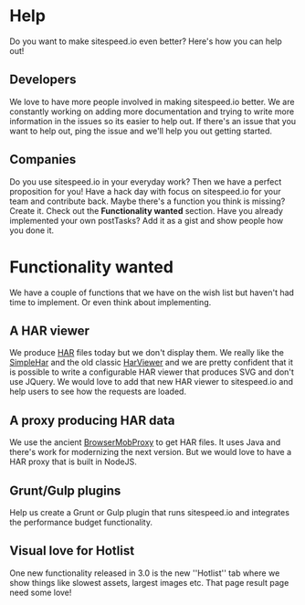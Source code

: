 # Help
Do you want to make sitespeed.io even better? Here's how you can help out!

## Developers
We love to have more people involved in making sitespeed.io better. We are constantly working on adding more documentation and trying to write more information in the issues so its easier to help out. If there's an issue that you want to help out, ping the issue and we'll help you out getting started.

## Companies
Do you use sitespeed.io in your everyday work? Then we have a perfect proposition for you! Have a hack day with focus on sitespeed.io for your team and contribute back. Maybe there's a function you think is missing? Create it. Check out the **Functionality wanted** section. Have you already implemented your own postTasks? Add it as a gist and show people how you done it.

# Functionality wanted
We have a couple of functions that we have on the wish list but haven't had time to implement. Or even think about implementing.  
## A HAR viewer
We produce [HAR](http://www.softwareishard.com/blog/har-12-spec/) files today but we don't display them. We really like the [SimpleHar](http://rafacesar.github.io/simplehar/) and the old classic [HarViewer](http://www.softwareishard.com/har/viewer/) and we are pretty confident that it is possible to write a configurable HAR viewer that produces SVG and don't use JQuery. We would love to add that new HAR viewer to sitespeed.io and help users to see how the requests are loaded.

## A proxy producing HAR data
We use the ancient [BrowserMobProxy](https://github.com/lightbody/browsermob-proxy ) to get HAR files. It uses Java and there's work for modernizing the next version. But we would love to have a HAR proxy that is built in NodeJS.

## Grunt/Gulp plugins
Help us create a Grunt or Gulp plugin that runs sitespeed.io and integrates the performance budget functionality.

## Visual love for Hotlist
One new functionality released in 3.0 is the new ''Hotlist'' tab where we show things like slowest assets, largest images etc. That page result page need some love!
